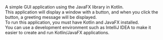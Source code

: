 A simple GUI application using the JavaFX library in Kotlin.  
This application will display a window with a button, and when you click the button, a greeting message will be displayed.  
To run this application, you must have Kotlin and JavaFX installed.  
You can use a development environment such as IntelliJ IDEA to make it easier to create and run Kotlin/JavaFX applications.
